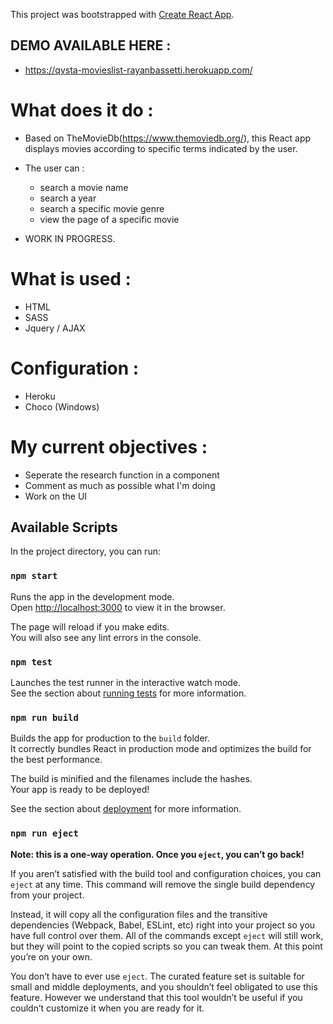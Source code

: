 This project was bootstrapped with [Create React App](https://github.com/facebook/create-react-app).

## DEMO AVAILABLE HERE : 

- https://qvsta-movieslist-rayanbassetti.herokuapp.com/

# What does it do : 

- Based on TheMovieDb(https://www.themoviedb.org/), this React app displays movies according to specific terms indicated by the user.
- The user can :
    - search a movie name
    - search a year
    - search a specific movie genre
    - view the page of a specific movie

- WORK IN PROGRESS.

# What is used : 

- HTML
- SASS
- Jquery / AJAX

# Configuration :

- Heroku
- Choco (Windows)


# My current objectives : 
- Seperate the research function in a component 
- Comment as much as possible what I'm doing
- Work on the UI

## Available Scripts

In the project directory, you can run:

### `npm start`

Runs the app in the development mode.<br>
Open [http://localhost:3000](http://localhost:3000) to view it in the browser.

The page will reload if you make edits.<br>
You will also see any lint errors in the console.

### `npm test`

Launches the test runner in the interactive watch mode.<br>
See the section about [running tests](https://facebook.github.io/create-react-app/docs/running-tests) for more information.

### `npm run build`

Builds the app for production to the `build` folder.<br>
It correctly bundles React in production mode and optimizes the build for the best performance.

The build is minified and the filenames include the hashes.<br>
Your app is ready to be deployed!

See the section about [deployment](https://facebook.github.io/create-react-app/docs/deployment) for more information.

### `npm run eject`

**Note: this is a one-way operation. Once you `eject`, you can’t go back!**

If you aren’t satisfied with the build tool and configuration choices, you can `eject` at any time. This command will remove the single build dependency from your project.

Instead, it will copy all the configuration files and the transitive dependencies (Webpack, Babel, ESLint, etc) right into your project so you have full control over them. All of the commands except `eject` will still work, but they will point to the copied scripts so you can tweak them. At this point you’re on your own.

You don’t have to ever use `eject`. The curated feature set is suitable for small and middle deployments, and you shouldn’t feel obligated to use this feature. However we understand that this tool wouldn’t be useful if you couldn’t customize it when you are ready for it.

